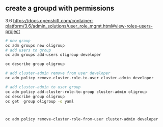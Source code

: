 ##  create a groupd with permissions
3.6 
https://docs.openshift.com/container-platform/3.6/admin_solutions/user_role_mgmt.html#view-roles-users-project
```sh
# new group
oc adm groups new oligroup
# add users to group
oc adm groups add-users oligroup developer

oc describe group oligroup

# add cluster-admin remove from user developer
oc adm policy remove-cluster-role-to-user cluster-admin developer

# add cluster-admin to user group 
oc adm policy add-cluster-role-to-group cluster-admin oligroup
oc describe group oligroup
oc get  group oligroup -o yaml



oc adm policy remove-cluster-role-from-user cluster-admin developer
```
